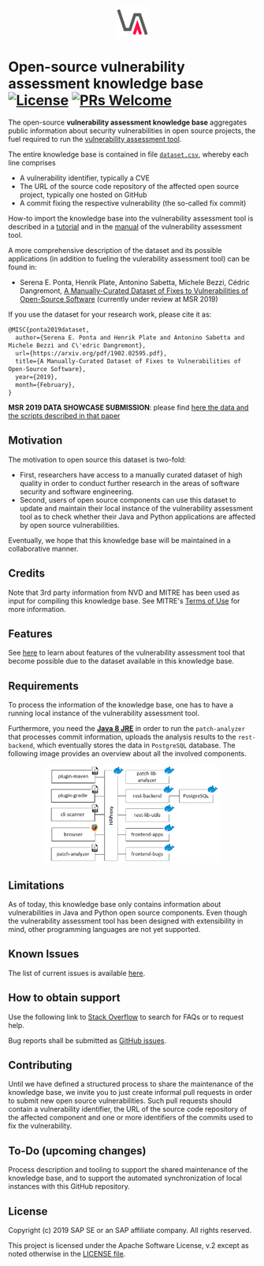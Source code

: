 <p align="center"><img height="64" src="images/vulas.png"></p>

# Open-source vulnerability assessment knowledge base [![License](https://img.shields.io/badge/license-Apache%202.0-blue.svg)](LICENSE.txt) [![PRs Welcome](https://img.shields.io/badge/PRs-welcome-brightgreen.svg)](CONTRIBUTING.md)

The open-source **vulnerability assessment knowledge base** aggregates public information about security vulnerabilities in open source projects, the fuel required to run the [vulnerability assessment tool](https://github.com/SAP/vulnerability-assessment-tool).

The entire knowledge base is contained in file [`dataset.csv`](dataset.csv), whereby each line comprises

  * A vulnerability identifier, typically a CVE
  * The URL of the source code repository of the affected open source project, typically one hosted on GitHub
  * A commit fixing the respective vulnerability (the so-called fix commit)
  
How-to import the knowledge base into the vulnerability assessment tool is described in a [tutorial](https://sap.github.io/vulnerability-assessment-tool/vuln_db/tutorials/vuln_db_tutorial/) and in the [manual](https://sap.github.io/vulnerability-assessment-tool/vuln_db/) of the vulnerability assessment tool.

A more comprehensive description of the dataset and its possible applications (in addition to fueling the vulerability assessment tool) can be found in: 

  - Serena E. Ponta, Henrik Plate, Antonino Sabetta, Michele Bezzi, Cédric Dangremont, [A Manually-Curated Dataset of Fixes to Vulnerabilities of Open-Source Software](http://arxiv.org/abs/1902.02595) (currently under review at MSR 2019)

If you use the dataset for your research work, please cite it as:

```
@MISC{ponta2019dataset,
  author={Serena E. Ponta and Henrik Plate and Antonino Sabetta and Michele Bezzi and C\'edric Dangremont},
  url={https://arxiv.org/pdf/1902.02595.pdf},
  title={A Manually-Curated Dataset of Fixes to Vulnerabilities of Open-Source Software},
  year={2019},
  month={February},
}
```

**MSR 2019 DATA SHOWCASE SUBMISSION**: please find [here the data and the scripts described in that paper](MSR2019)

## Motivation

The motivation to open source this dataset is two-fold:

  * First, researchers have access to a manually curated dataset of high quality in order to conduct further research in the areas of software security and software engineering.
  * Second, users of open source components can use this dataset to update and maintain their local instance of the vulnerability assessment tool as to check whether their Java and Python applications are affected by open source vulnerabilities.
  
Eventually, we hope that this knowledge base will be maintained in a collaborative manner.

## Credits

Note that 3rd party information from NVD and MITRE has been used as input for compiling this knowledge base. See MITRE's [Terms of Use](http://cve.mitre.org/about/termsofuse.html) for more information.

## Features

See [here](https://github.com/sap/vulnerability-assessment-tool/#features) to learn about features of the vulnerability assessment tool that become possible due to the dataset available in this knowledge base.

## Requirements

To process the information of the knowledge base, one has to have a running local instance of the vulnerability assessment tool.

Furthermore, you need the **[Java 8 JRE](https://www.oracle.com/technetwork/java/javase/downloads/jre8-downloads-2133155.html)** in order to run the `patch-analyzer` that processes commit information, uploads the analysis results to the `rest-backend`, which eventually stores the data in `PostgreSQL` database. The following image provides an overview about all the involved components. 

<p align="center"><img src="images/components-2.png" height="200"/></p>

## Limitations

As of today, this knowledge base only contains information about vulnerabilities in Java and Python open source components. Even though the vulnerability assessment tool has been designed with extensibility in mind, other programming languages are not yet supported.

## Known Issues

The list of current issues is available [here](https://github.com/SAP/vulnerability-assessment-kb/issues).

## How to obtain support

Use the following link to [Stack Overflow](https://stackoverflow.com/questions/tagged/vulas) to search for FAQs or to request help.

Bug reports shall be submitted as [GitHub issues](https://github.com/SAP/vulnerability-assessment-kb/issues).

## Contributing

Until we have defined a structured process to share the maintenance of the knowledge base, we invite you to just create informal pull requests in order to submit new open source vulnerabilities. Such pull requests should contain a vulnerability identifier, the URL of the source code repository of the affected component and one or more identifiers of the commits used to fix the vulnerability.

## To-Do (upcoming changes)

Process description and tooling to support the shared maintenance of the knowledge base, and to support the automated synchronization of local instances with this GitHub repository.

## License

Copyright (c) 2019 SAP SE or an SAP affiliate company. All rights reserved.

This project is licensed under the Apache Software License, v.2 except as noted otherwise in the [LICENSE file](LICENSE.txt).
